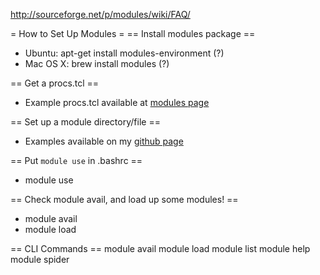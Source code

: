 http://sourceforge.net/p/modules/wiki/FAQ/

= How to Set Up Modules =
== Install modules package ==

* Ubuntu: apt-get install modules-environment (?)
* Mac OS X: brew install modules (?)

== Get a procs.tcl ==

* Example procs.tcl available at [modules page](https://github.com/exit-1/modules/procs.tcl)

== Set up a module directory/file ==

* Examples available on my [github page](https://github.com/exit-1/modules/procs.tcl)

== Put `module use` in .bashrc ==

* module use <directory that contains all module directories>

== Check module avail, and load up some modules! ==

* module avail
* module load <module>



== CLI Commands ==
module avail
module load <name>
module list
module help <name>
module spider <name>
